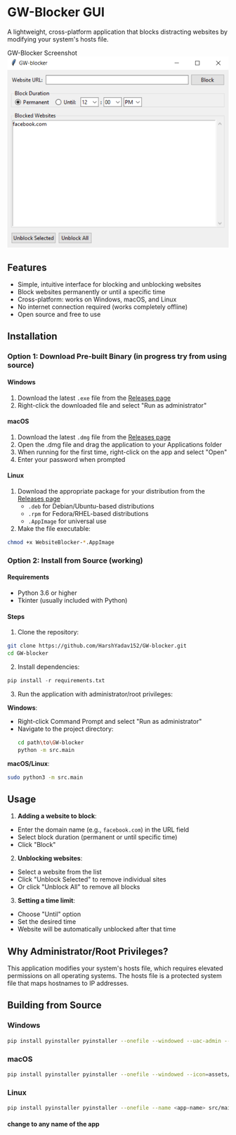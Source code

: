 # GW-Blocker GUI

A lightweight, cross-platform application that blocks distracting websites by modifying your system's hosts file.

GW-Blocker Screenshot
<img src="https://raw.githubusercontent.com/HarshYadav152/resources/main/images/GW-blocker/gwblocker.png"/>

## Features

- Simple, intuitive interface for blocking and unblocking websites
- Block websites permanently or until a specific time
- Cross-platform: works on Windows, macOS, and Linux
- No internet connection required (works completely offline)
- Open source and free to use

## Installation

### Option 1: Download Pre-built Binary (in progress try from using source)

#### Windows
1. Download the latest `.exe` file from the [Releases page](https://github.com/HarshYadav152/GW-blocker/releases)
2. Right-click the downloaded file and select "Run as administrator"

#### macOS
1. Download the latest `.dmg` file from the [Releases page](https://github.com/HarshYadav152/GW-blocker/releases)
2. Open the .dmg file and drag the application to your Applications folder
3. When running for the first time, right-click on the app and select "Open"
4. Enter your password when prompted

#### Linux
1. Download the appropriate package for your distribution from the [Releases page](https://github.com/HarshYadav152/GW-blocker/releases)
   - `.deb` for Debian/Ubuntu-based distributions
   - `.rpm` for Fedora/RHEL-based distributions
   - `.AppImage` for universal use
2. Make the file executable:
```bash
chmod +x WebsiteBlocker-*.AppImage
```

### Option 2: Install from Source (working)

#### Requirements
- Python 3.6 or higher
- Tkinter (usually included with Python)

#### Steps
1. Clone the repository:
```bash
git clone https://github.com/HarshYadav152/GW-blocker.git
cd GW-blocker
```


2. Install dependencies:
```python
pip install -r requirements.txt
```

3. Run the application with administrator/root privileges:

**Windows**:
- Right-click Command Prompt and select "Run as administrator"
- Navigate to the project directory:
  ``` bash
  cd path\to\GW-blocker
  python -m src.main
  ```

**macOS/Linux**:
```bash
sudo python3 -m src.main
```


## Usage

1. **Adding a website to block**:
- Enter the domain name (e.g., `facebook.com`) in the URL field
- Select block duration (permanent or until specific time)
- Click "Block"

2. **Unblocking websites**:
- Select a website from the list
- Click "Unblock Selected" to remove individual sites
- Or click "Unblock All" to remove all blocks

3. **Setting a time limit**:
- Choose "Until" option
- Set the desired time
- Website will be automatically unblocked after that time

## Why Administrator/Root Privileges?

This application modifies your system's hosts file, which requires elevated permissions on all operating systems. The hosts file is a protected system file that maps hostnames to IP addresses.

## Building from Source

### Windows
```bash
pip install pyinstaller pyinstaller --onefile --windowed --uac-admin --icon=assets/icon.ico --name <app-name> src/main.py
```
### macOS
```bash
pip install pyinstaller pyinstaller --onefile --windowed --icon=assets/icon.icns --name <app-name> src/main.py
```
### Linux
```bash
pip install pyinstaller pyinstaller --onefile --name <app-name> src/main.py
```

#### change <app-name> to any name of the app
